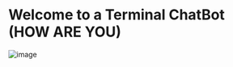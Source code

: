# Welcome to a Terminal ChatBot (HOW ARE YOU)

![image](https://github.com/user-attachments/assets/d9d72edc-6f12-47e1-881f-b9985671c7f1)
